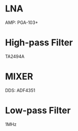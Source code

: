 # LNA

AMP: PGA-103+

# High-pass Filter

TA2494A

# MIXER

DDS: ADF4351

# Low-pass Filter

1MHz



